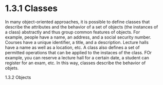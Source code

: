 # 1.3.1 Classes

In many object-oriented approaches, it is possible to define classes that describe the attributes and the behavior of a set of objects (the instances of a class) abstractly and thus group common features of objects. For example, people have a name, an address, and a social security number. Courses have a unique identifier, a title, and a description. Lecture halls have a name as well as a location, etc. A class also defines a set of permitted operations that can be applied to the instaces of the class. FOr example, you can reserve a lecture hall for a certain date, a student can register for an exam, etc. In this way, classes describe the behavior of objets. 

1.3.2 Objects

